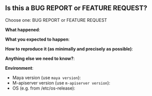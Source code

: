 <!-- This form is for bug reports and feature requests ONLY! -->
<!-- Thanks for filing an issue! Before hitting the button, please answer these questions.-->

## Is this a BUG REPORT or FEATURE REQUEST?

Choose one: BUG REPORT or FEATURE REQUEST
<!--
If this is a BUG REPORT, please:
  - Fill in as much of the template below as you can.  If you leave out information, we can't help you as well.

If this is a FEATURE REQUEST, please:
  - Describe *in detail* the feature/behavior/change you'd like to see.

In both cases, be ready for followup questions, and please respond in a timely
manner.  If we can't reproduce a bug or think a feature already exists, we
might close your issue.  If we're wrong, PLEASE feel free to reopen it and
explain why.
-->



**What happened**:

**What you expected to happen**:

**How to reproduce it (as minimally and precisely as possible)**:


**Anything else we need to know?**:

**Environment**:
- Maya version (use `maya version`):
- M-apiserver version (use `m-apiserver version`):
- OS (e.g. from /etc/os-release):




